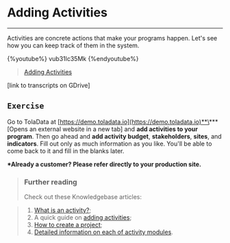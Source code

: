 # Adding Activities

---

Activities are concrete actions that make your programs happen. Let's see how you can keep track of them in the system.

{%youtube%} vub31lc35Mk {%endyoutube%}  
> [Adding Activities](https://www.youtube.com/embed/vub31lc35Mk?rel=0)

\[link to transcripts on GDrive\]

## `Exercise`

Go to TolaData at [https://demo.toladata.io](https://demo.toladata.io)**\*** \[Opens an external website in a new tab\] and **add activities to your program**. Then go ahead and **add activity budget**, **stakeholders**, **sites**, and **indicators**. Fill out only as much information as you like. You'll be able to come back to it and fill in the blanks later.

**\*Already a customer? Please refer directly to your production site.**

> ### Further reading
> Check out these Knowledgebase articles: 

> 1. [What is an activity?](https://help.toladata.com/7-activities/what-is-an-activity.html);
> 2. A quick guide on [adding activities](https://help.toladata.com/7-activities/add-activity.html);
> 3. [How to create a project](https://help.toladata.com/7-activities/promoting-an-activity-to-a-project.html);
> 4. [Detailed information on each of activity modules](https://help.toladata.com/7-activities/activity-modules.html).

## 



